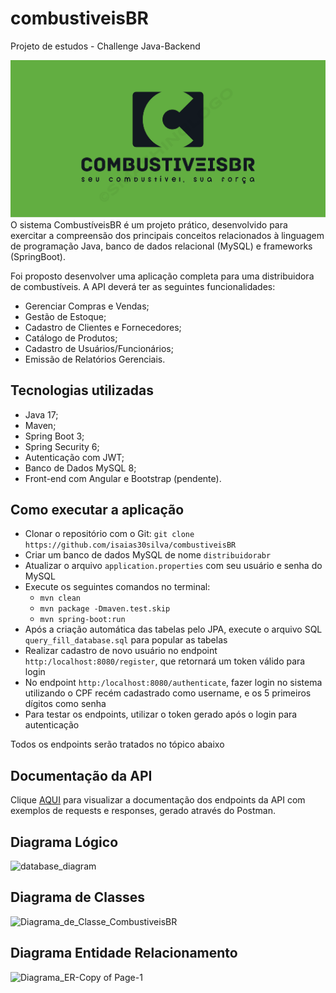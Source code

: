 # combustiveisBR
Projeto de estudos - Challenge Java-Backend


![](combustiveisBR_logo.png)
O sistema CombustíveisBR é um projeto prático, desenvolvido para exercitar a compreensão dos principais conceitos relacionados à linguagem de programação Java, banco de dados relacional (MySQL) e frameworks (SpringBoot).

Foi proposto desenvolver uma aplicação completa para uma distribuidora de combustíveis. A API deverá ter as seguintes funcionalidades: 
- Gerenciar Compras e Vendas;
- Gestão de Estoque;
- Cadastro de Clientes e Fornecedores;
- Catálogo de Produtos;
- Cadastro de Usuários/Funcionários;
- Emissão de Relatórios Gerenciais.

## Tecnologias utilizadas
- Java 17;
- Maven;
- Spring Boot 3;
- Spring Security 6;
- Autenticação com JWT;
- Banco de Dados MySQL 8;
- Front-end com Angular e Bootstrap (pendente).

## Como executar a aplicação
- Clonar o repositório com o Git: `git clone https://github.com/isaias30silva/combustiveisBR`
- Criar um banco de dados MySQL de nome `distribuidorabr`
- Atualizar o arquivo `application.properties` com seu usuário e senha do MySQL
- Execute os seguintes comandos no terminal: 
  - `mvn clean`
  - `mvn package -Dmaven.test.skip`
  - `mvn spring-boot:run`
- Após a criação automática das tabelas pelo JPA, execute o arquivo SQL `query_fill_database.sql` para popular as tabelas
- Realizar cadastro de novo usuário no endpoint `http:/localhost:8080/register`, que retornará um token válido para login
- No endpoint `http:/localhost:8080/authenticate`, fazer login no sistema utilizando o CPF recém cadastrado como username, e os 5 primeiros dígitos como senha
- Para testar os endpoints, utilizar o token gerado após o login para autenticação 

Todos os endpoints serão tratados no tópico abaixo

## Documentação da API
Clique <a href="https://documenter.getpostman.com/view/21287524/2s93ecwA48">AQUI</a> para visualizar a documentação dos endpoints da API com exemplos de requests e responses, gerado através do Postman. 

## Diagrama Lógico
![database_diagram](https://github.com/isaias30silva/combustiveisBR/assets/93226440/c91f2afe-23a2-4509-a83e-af659c009a0b)

## Diagrama de Classes
![Diagrama_de_Classe_CombustiveisBR](https://github.com/isaias30silva/combustiveisBR/assets/93226440/dd11b8e0-cdee-463d-b388-e7a40b863c52)

## Diagrama Entidade Relacionamento
![Diagrama_ER-Copy of Page-1](https://github.com/isaias30silva/combustiveisBR/assets/93226440/bd2e8dce-8472-4276-97cc-3298325b9104)
